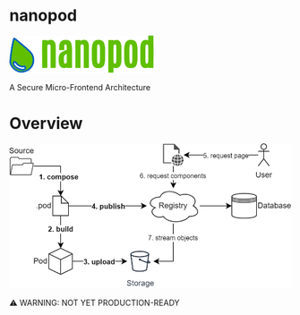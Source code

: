 # nanopod

![nanopod](assets/logo.png)


A Secure Micro-Frontend Architecture

# Overview

![overview](assets/overview.png)

⚠️ WARNING: NOT YET PRODUCTION-READY
